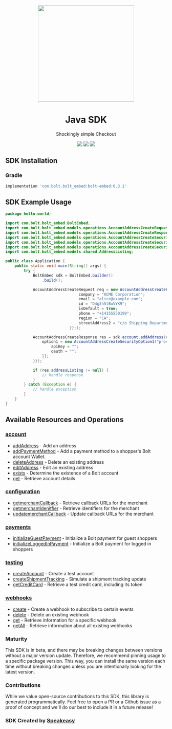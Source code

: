 <div align="center">
    <img src="https://github.com/speakeasy-sdks/bolt-java/assets/6267663/3e741d7f-a84e-4cce-b60b-4f3a98fe48f4" width="300">
    <h1>Java SDK</h1>
   <p>Shockingly simple Checkout</p>
   <a href="https://help.bolt.com/api-bolt/"><img src="https://img.shields.io/static/v1?label=Docs&message=API Ref&color=000&style=for-the-badge" /></a>
   <a href="https://github.com/speakeasy-sdks/bolt-java/actions"><img src="https://img.shields.io/github/actions/workflow/status/speakeasy-sdks/bolt-java/speakeasy_sdk_generation.yml?style=for-the-badge" /></a>
  <a href="https://opensource.org/licenses/MIT"><img src="https://img.shields.io/badge/License-MIT-blue.svg?style=for-the-badge" /></a>
</div>


<!-- Start SDK Installation -->
## SDK Installation

### Gradle

```groovy
implementation 'com.bolt.bolt_embed:bolt-embed:0.3.1'
```
<!-- End SDK Installation -->

## SDK Example Usage
<!-- Start SDK Example Usage -->


```java
package hello.world;

import com.bolt.bolt_embed.BoltEmbed;
import com.bolt.bolt_embed.models.operations.AccountAddressCreateRequest;
import com.bolt.bolt_embed.models.operations.AccountAddressCreateResponse;
import com.bolt.bolt_embed.models.operations.AccountAddressCreateSecurity;
import com.bolt.bolt_embed.models.operations.AccountAddressCreateSecurityOption1;
import com.bolt.bolt_embed.models.operations.AccountAddressCreateSecurityOption2;
import com.bolt.bolt_embed.models.shared.AddressListing;

public class Application {
    public static void main(String[] args) {
        try {
            BoltEmbed sdk = BoltEmbed.builder()
                .build();

            AccountAddressCreateRequest req = new AccountAddressCreateRequest("corrupti",                 new AddressListing("US", "Alice", "Baker", "San Francisco", "94105", "535 Mission St, Ste 1401") {{
                                company = "ACME Corporation";
                                email = "alice@example.com";
                                id = "D4g3h5tBuVYK9";
                                isDefault = true;
                                phone = "+14155550199";
                                region = "CA";
                                streetAddress2 = "c/o Shipping Department";
                            }};);            

            AccountAddressCreateResponse res = sdk.account.addAddress(req, new AccountAddressCreateSecurity() {{
                option1 = new AccountAddressCreateSecurityOption1("provident", "distinctio") {{
                    apiKey = "";
                    oauth = "";
                }};
            }});

            if (res.addressListing != null) {
                // handle response
            }
        } catch (Exception e) {
            // handle exception
        }
    }
}
```
<!-- End SDK Example Usage -->

<!-- Start SDK Available Operations -->
## Available Resources and Operations


### [account](docs/sdks/account/README.md)

* [addAddress](docs/sdks/account/README.md#addaddress) - Add an address
* [addPaymentMethod](docs/sdks/account/README.md#addpaymentmethod) - Add a payment method to a shopper's Bolt account Wallet.
* [deleteAddress](docs/sdks/account/README.md#deleteaddress) - Delete an existing address
* [editAddress](docs/sdks/account/README.md#editaddress) - Edit an existing address
* [exists](docs/sdks/account/README.md#exists) - Determine the existence of a Bolt account
* [get](docs/sdks/account/README.md#get) - Retrieve account details

### [configuration](docs/sdks/configuration/README.md)

* [getmerchantCallback](docs/sdks/configuration/README.md#getmerchantcallback) - Retrieve callback URLs for the merchant
* [getmerchantIdenitfier](docs/sdks/configuration/README.md#getmerchantidenitfier) - Retrieve identifiers for the merchant
* [updatemerchantCallback](docs/sdks/configuration/README.md#updatemerchantcallback) - Update callback URLs for the merchant

### [payments](docs/sdks/payments/README.md)

* [initializeGuestPayment](docs/sdks/payments/README.md#initializeguestpayment) - Initialize a Bolt payment for guest shoppers
* [initializeLoggedInPayment](docs/sdks/payments/README.md#initializeloggedinpayment) - Initialize a Bolt payment for logged in shoppers

### [testing](docs/sdks/testing/README.md)

* [createAccount](docs/sdks/testing/README.md#createaccount) - Create a test account
* [createShipmentTracking](docs/sdks/testing/README.md#createshipmenttracking) - Simulate a shipment tracking update
* [getCreditCard](docs/sdks/testing/README.md#getcreditcard) - Retrieve a test credit card, including its token

### [webhooks](docs/sdks/webhooks/README.md)

* [create](docs/sdks/webhooks/README.md#create) - Create a webhook to subscribe to certain events
* [delete](docs/sdks/webhooks/README.md#delete) - Delete an existing webhook
* [get](docs/sdks/webhooks/README.md#get) - Retrieve information for a specific webhook
* [getAll](docs/sdks/webhooks/README.md#getall) - Retrieve information about all existing webhooks
<!-- End SDK Available Operations -->

### Maturity

This SDK is in beta, and there may be breaking changes between versions without a major version update. Therefore, we recommend pinning usage
to a specific package version. This way, you can install the same version each time without breaking changes unless you are intentionally
looking for the latest version.

### Contributions

While we value open-source contributions to this SDK, this library is generated programmatically.
Feel free to open a PR or a Github issue as a proof of concept and we'll do our best to include it in a future release!

### SDK Created by [Speakeasy](https://docs.speakeasyapi.dev/docs/using-speakeasy/client-sdks)
